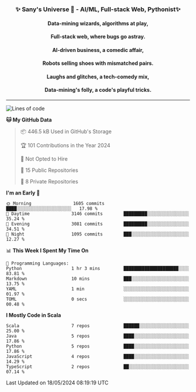 <p align="center">
  <h3 align="center">✨ Sany's Universe 🤖 - AI/ML, Full-stack Web, Pythonist✨</h3>
  <h4 align="center">Data-mining wizards, algorithms at play,</h4>
  <h4 align="center">Full-stack web, where bugs go astray.</h4>
  <h4 align="center">AI-driven business, a comedic affair,</h4>
  <h4 align="center">Robots selling shoes with mismatched pairs.</h4>
  <h4 align="center">Laughs and glitches, a tech-comedy mix,</h4>
  <h4 align="center">Data-mining's folly, a code's playful tricks.</h4>
  <hr>
</p>

<!--START_SECTION:waka-->
![Lines of code](https://img.shields.io/badge/From%20Hello%20World%20I%27ve%20Written-7.7%20million%20lines%20of%20code-blue)

**🐱 My GitHub Data** 

> 📦 446.5 kB Used in GitHub's Storage 
 > 
> 🏆 101 Contributions in the Year 2024
 > 
> 🚫 Not Opted to Hire
 > 
> 📜 15 Public Repositories 
 > 
> 🔑 8 Private Repositories 
 > 
**I'm an Early 🐤** 

```text
🌞 Morning                1605 commits        ████░░░░░░░░░░░░░░░░░░░░░   17.98 % 
🌆 Daytime                3146 commits        █████████░░░░░░░░░░░░░░░░   35.24 % 
🌃 Evening                3081 commits        █████████░░░░░░░░░░░░░░░░   34.51 % 
🌙 Night                  1095 commits        ███░░░░░░░░░░░░░░░░░░░░░░   12.27 % 
```


📊 **This Week I Spent My Time On** 

```text
💬 Programming Languages: 
Python                   1 hr 3 mins         █████████████████████░░░░   83.81 % 
Markdown                 10 mins             ███░░░░░░░░░░░░░░░░░░░░░░   13.75 % 
YAML                     1 min               ░░░░░░░░░░░░░░░░░░░░░░░░░   01.97 % 
TOML                     0 secs              ░░░░░░░░░░░░░░░░░░░░░░░░░   00.48 % 
```

**I Mostly Code in Scala** 

```text
Scala                    7 repos             ██████░░░░░░░░░░░░░░░░░░░   25.00 % 
Java                     5 repos             ████░░░░░░░░░░░░░░░░░░░░░   17.86 % 
Python                   5 repos             ████░░░░░░░░░░░░░░░░░░░░░   17.86 % 
JavaScript               4 repos             ████░░░░░░░░░░░░░░░░░░░░░   14.29 % 
TypeScript               2 repos             ██░░░░░░░░░░░░░░░░░░░░░░░   07.14 % 
```




 Last Updated on 18/05/2024 08:19:19 UTC
<!--END_SECTION:waka-->

<!--
**SanyHe/SanyHe** is a ✨ _special_ ✨ repository because its `README.md` (this file) appears on your GitHub profile.

Here are some ideas to get you started:

- 🔭 I’m currently working on ...
- 🌱 I’m currently learning ...
- 👯 I’m looking to collaborate on ...
- 🤔 I’m looking for help with ...
- 💬 Ask me about ...
- 📫 How to reach me: ...
- 😄 Pronouns: ...
- ⚡ Fun fact: ...
-->
